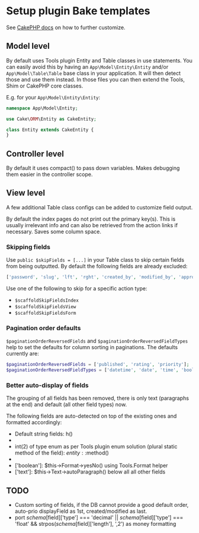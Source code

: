 # Setup plugin Bake templates

See [CakePHP docs](http://book.cakephp.org/3.0/en/bake/development.html#extending-bake) on how to further customize.

## Model level
By default uses Tools plugin Entity and Table classes in use statements.
You can easily avoid this by having an `App\Model\Entity\Entity` and/or `App\Model\Table\Table` base class in your application.
It will then detect those and use them instead. In those files you can then extend the Tools, Shim or CakePHP core classes.

E.g. for your `App\Model\Entity\Entity`:
```php
namespace App\Model\Entity;

use Cake\ORM\Entity as CakeEntity;

class Entity extends CakeEntity {
}
```

## Controller level
By default it uses compact() to pass down variables. Makes debugging them easier in the controller scope.

## View level
A few additional Table class configs can be added to customize field output.

By default the index pages do not print out the primary key(s). This is usually irrelevant info and can also be retrieved from the action links if necessary.
Saves some column space.

### Skipping fields
Use `public $skipFields = [...]` in your Table class to skip certain fields from being outputted.
By default the following fields are already excluded:
```php
['password', 'slug', 'lft', 'rght', 'created_by', 'modified_by', 'approved_by', 'deleted_by']
```

Use one of the following to skip for a specific action type:
- `$scaffoldSkipFieldsIndex`
- `$scaffoldSkipFieldsView`
- `$scaffoldSkipFieldsForm`

### Pagination order defaults
`$paginationOrderReversedFields` and `$paginationOrderReversedFieldTypes` help to set the defaults for column sorting in paginations.
The defaults currently are:
```php
$paginationOrderReversedFields = ['published', 'rating', 'priority'];
$paginationOrderReversedFieldTypes = ['datetime', 'date', 'time', 'bool'];
```

### Better auto-display of fields
The grouping of all fields has been removed, there is only text (paragraphs at the end) and default (all other field types) now.

The following fields are auto-detected on top of the existing ones and formatted accordingly:

- Default string fields: h()
- ['integer', 'float', 'decimal', 'biginteger']: $this->Number->format()
- int(2) of type enum as per Tools plugin enum solution (plural static method of the field): $entity::$method()
- ['date', 'time', 'datetime', 'timestamp']: $this->Time->nice()
- ['boolean']: $this->Format->yesNo() using Tools.Format helper
- ['text']: $this->Text->autoParagraph() below all all other fields

## TODO
- Custom sorting of fields, if the DB cannot provide a good default order, auto-prio displayField as 1st, created/modified as last.
- port $schema[$field]['type'] === 'decimal' || $schema[$field]['type'] === 'float' && strpos($schema[$field]['length'], ',2') as money formatting
